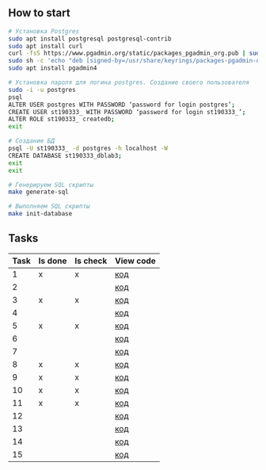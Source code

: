 ## How to start

```bash
# Установка Postgres
sudo apt install postgresql postgresql-contrib
sudo apt install curl
curl -fsS https://www.pgadmin.org/static/packages_pgadmin_org.pub | sudo gpg --dearmor -o /usr/share/keyrings/packages-pgadmin-org.gpg
sudo sh -c 'echo "deb [signed-by=/usr/share/keyrings/packages-pgadmin-org.gpg] https://ftp.postgresql.org/pub/pgadmin/pgadmin4/apt/$(lsb_release -cs) pgadmin4 main" > /etc/apt/sources.list.d/pgadmin4.list && apt update'
sudo apt install pgadmin4

# Установка пароля для логина postgres. Создание своего пользователя
sudo -i -u postgres
psql
ALTER USER postgres WITH PASSWORD ‘password for login postgres’;
CREATE USER st190333_ WITH PASSWORD ‘password for login st190333_’;
ALTER ROLE st190333_ createdb;
exit

# Создание БД
psql -U st190333_ -d postgres -h localhost -W
CREATE DATABASE st190333_dblab3;
exit
exit

# Генерируем SQL скрипты
make generate-sql

# Выполняем SQL скрипты
make init-database
```

## Tasks

| Task | Is done | Is check | View code                |
| ---- | ------- | -------- | ------------------------ |
| 1    | x       | x        | [код](sql/task1/1.sql)   |
| 2    |         |          | [код](sql/task2/2.sql)   |
| 3    | x       | x        | [код](sql/task3/3.sql)   |
| 4    |         |          | [код](sql/task4/4.sql)   |
| 5    | x       | x        | [код](sql/task5/5.sql)   |
| 6    |         |          | [код](sql/task6/6.sql)   |
| 7    |         |          | [код](sql/task7/7.sql)   |
| 8    | x       | x        | [код](sql/task9/8.sql)   |
| 9    | x       | x        | [код](sql/task9/9.sql)   |
| 10   | x       | x        | [код](sql/task10/10.sql) |
| 11   | x       | x        | [код](sql/task11/11.sql) |
| 12   |         |          | [код](sql/task12/12.sql) |
| 13   |         |          | [код](sql/task13/13.sql) |
| 14   |         |          | [код](sql/task14/14.sql) |
| 15   |         |          | [код](sql/task15/15.sql) |
